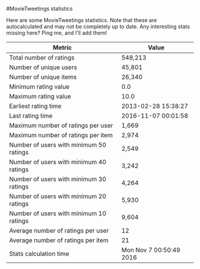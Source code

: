 #MovieTweetings statistics

Here are some MovieTweetings statistics. Note that these are autocalculated and may not be completely up to date. Any interesting stats missing here? Ping me, and I'll add them!

Metric | Value
--- | ---
Total number of ratings                 | 548,213
Number of unique users                  | 45,801
Number of unique items                  | 26,340
Minimum rating value                    | 0.0
Maximum rating value                    | 10.0
Earliest rating time                    | 2013-02-28 15:38:27
Last rating time                        | 2016-11-07 00:01:58
Maximum number of ratings per user      | 1,669
Maximum number of ratings per item      | 2,974
Number of users with minimum 50 ratings | 2,549
Number of users with minimum 40 ratings | 3,242
Number of users with minimum 30 ratings | 4,264
Number of users with minimum 20 ratings | 5,930
Number of users with minimum 10 ratings | 9,604
Average number of ratings per user      | 12
Average number of ratings per item      | 21
Stats calculation time                  | Mon Nov  7 00:50:49 2016

